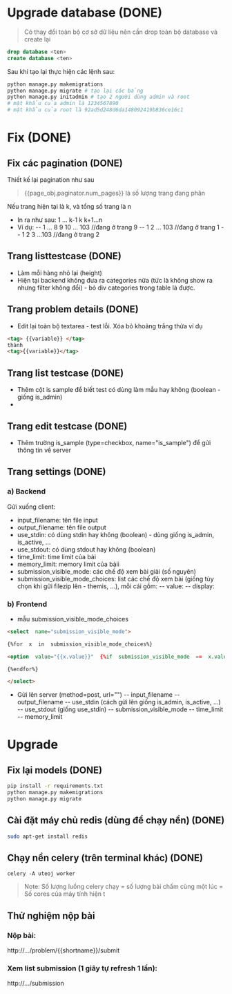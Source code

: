 # Upgrade database                          (DONE)
> Có thay đổi toàn bộ cơ sở dữ liệu nên cần drop toàn bộ database và create lại
```sql
drop database <ten>
create database <ten>
```
Sau khi tạo lại thực hiện các lệnh sau:
```bash
python manage.py makemigrations
python manage.py migrate # tạo lại các bảng
python manage.py initadmin # tạo 2 người dùng admin và root
# mật khẩu của admin là 1234567890
# mật khẩu của root là 92ad5d248d6da148092419b836ce16c1
```

# Fix                                       (DONE)
## Fix các pagination                       (DONE)

Thiết kế lại pagination như sau

> {{page_obj.paginator.num_pages}} là số lượng trang đang phân

Nếu trang hiện tại là k, và tổng số trang là n
- In ra như sau: 1 ... k-1 k k+1...n
- Ví dụ:
-- 1 ... 8 9 10 ... 103 //đang ở trang 9
-- 1 2 ... 103 //đang ở trang 1
-- 1 2 3 ...103 //đang ở trang 2

## Trang listtestcase                       (DONE)
- Làm mỗi hàng nhỏ lại (height)
- Hiện tại backend không đưa ra categories nữa (tức là không show ra nhưng filter không đổi) - bỏ div categories trong table là được.

## Trang problem details                    (DONE)
- Edit lại toàn bộ textarea - test lỗi. Xóa bỏ khoảng trắng thừa ví dụ
```html
<tag> {{variable}} </tag>
thành
<tag>{{variable}}</tag>
```

## Trang list testcase                      (DONE)
- Thêm cột is sample để biết test có dùng làm mẫu hay không (boolean - giống is_admin)
- 
## Trang edit testcase                      (DONE)
- Thêm trường is_sample (type=checkbox, name="is_sample") để gửi thông tin về server

## Trang settings                           (DONE)
### a) Backend
Gửi xuống client:
- input_filename: tên file input
- output_filename: tên file output
- use_stdin: có dùng stdin hay không (boolean) - dùng giống is_admin, is_active, ...
- use_stdout: có dùng stdout hay không (boolean)
- time_limit: time limit của bài
- memory_limit: memory limit của bàii
- submission_visible_mode: các chế độ xem bài giải (số nguyên)
- submission_visible_mode_choices: list các chế độ xem bài (giống tùy chọn khi gửi filezip lên - themis, ...), mỗi cái gồm:
-- value:
-- display:
### b) Frontend
- mẫu submission_visible_mode_choices
```html
<select  name="submission_visible_mode">

{%for  x  in  submission_visible_mode_choices%}

<option  value="{{x.value}}"  {%if  submission_visible_mode  ==  x.value%}selected{%endif%}>{{x.display}}</option>

{%endfor%}

</select>
```
- Gửi lên server (method=post, url="")
-- input_filename
-- output_filename
-- use_stdin (cách gửi lên giống is_admin, is_active, ...)
-- use_stdout (giống use_stdin)
-- submission_visible_mode
-- time_limit
-- memory_limit

# Upgrade
## Fix lại models                           (DONE)
```bash
pip install -r requirements.txt
python manage.py makemigrations
python manage.py migrate
```
## Cài đặt máy chủ redis (dùng để chạy nền) (DONE)
```bash
sudo apt-get install redis
```
## Chạy nền celery (trên terminal khác)     (DONE)
```
celery -A uteoj worker 
```
> Note: Số lượng luồng celery chạy = số lượng bài chấm cùng một lúc = Số cores của máy tính hiện t
## Thử nghiệm nộp bài
### Nộp bài: 
http://.../problem/{{shortname}}/submit
### Xem list submission (1 giây tự refresh 1 lần):
http://.../submission
